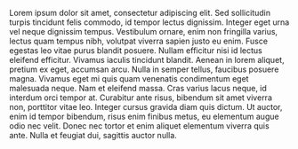 Lorem ipsum dolor sit amet, consectetur adipiscing elit. Sed sollicitudin turpis tincidunt felis commodo, id tempor lectus dignissim. Integer eget urna vel neque dignissim tempus. Vestibulum ornare, enim non fringilla varius, lectus quam tempus nibh, volutpat viverra sapien justo eu enim. Fusce egestas leo vitae purus blandit posuere. Nullam efficitur nisi id lectus eleifend efficitur. Vivamus iaculis tincidunt blandit. Aenean in lorem aliquet, pretium ex eget, accumsan arcu. Nulla in semper tellus, faucibus posuere magna. Vivamus eget mi quis quam venenatis condimentum eget malesuada neque. Nam et eleifend massa. Cras varius lacus neque, id interdum orci tempor at. Curabitur ante risus, bibendum sit amet viverra non, porttitor vitae leo. Integer cursus gravida diam quis dictum. Ut auctor, enim id tempor bibendum, risus enim finibus metus, eu elementum augue odio nec velit. Donec nec tortor et enim aliquet elementum viverra quis ante. Nulla et feugiat dui, sagittis auctor nulla.
